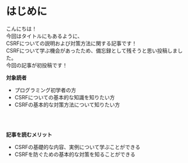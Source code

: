 # はじめに
こんにちは！
<br>今回はタイトルにもあるように、<br>CSRFについての説明および対策方法に関する記事です！
<br>CSRFについて学ぶ機会があったため、備忘録として残そうと思い投稿しました。
<br>今回の記事が初投稿です！

**対象読者**
* プログラミング初学者の方
* CSRFについての基本的な知識を知りたい方
* CSRFの基本的な対策方法について知りたい方
<br>
<br>

**記事を読むメリット**
* CSRFの基礎的な内容、実例について学ぶことができる
* CSRFを防ぐための基本的な対策を知ることができる





